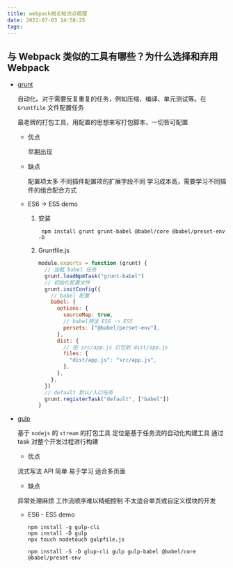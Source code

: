 ```yaml
---
title: webpack相关知识点梳理
date: 2022-07-03 14:58:25
tags:
---
```


## 与 Webpack 类似的工具有哪些？为什么选择和弃用 Webpack

- [grunt](https://gruntjs.net)

  自动化。对于需要反复重复的任务，例如压缩、编译、单元测试等。在 `Gruntfile` 文件配置任务

  最老牌的打包工具，用配置的思想来写打包脚本，一切皆可配置

  - 优点

    早期出现

  - 缺点

    配置项太多
    不同插件配置项的扩展字段不同
    学习成本高，需要学习不同插件的组合配合方式

  - ES6 -> ES5 demo

    1. 安装

       ```shell
        npm install grunt grunt-babel @babel/core @babel/preset-env -D
       ```

    2. Gruntfile.js

       ```js
       module.exports = function (grunt) {
         // 加载 babel 任务
         grunt.loadNpmTask("grunt-babel")
         // 初始化配置文件
         grunt.initConfig({
           // babel 配置
           babel: {
             options: {
               sourceMap: true,
               // babel预设 ES6 -> ES5
               persets: ["@babel/perset-env"],
             },
             dist: {
               // 把 src/app.js 打包到 dist/app.js
               files: {
                 "dist/app.js": "src/app.js",
               },
             },
           },
         })
         // default 默认/入口任务
         grunt.registerTask("default", ["babel"])
       }
       ```

- [gulp]()

  基于 `nodejs` 的 `stream` 的打包工具
  定位是基于任务流的自动化构建工具
  通过 task 对整个开发过程进行构建

  - 优点

  流式写法
  API 简单
  易于学习
  适合多页面

  - 缺点

  异常处理麻烦
  工作流顺序难以精细控制
  不太适合单页或自定义模块的开发

  - ES6 - ES5 demo

    ```shell
    npm install -g gulp-cli
    npm install -D gulp
    npx touch nodetouch gulpfile.js

    npm install -S -D glup-cli gulp gulp-babel @babel/core @babel/preset-env
    ```